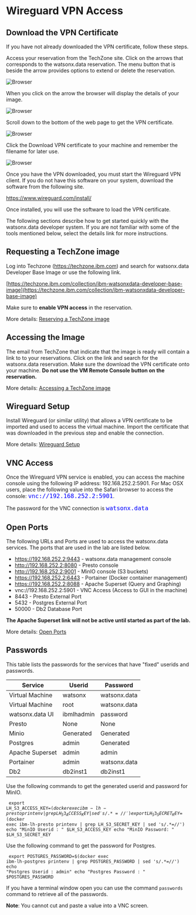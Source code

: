 # Wireguard VPN Access

## Download the VPN Certificate

If you have not already downloaded the VPN certificate, follow these steps. 

Access your reservation from the TechZone site. Click on the arrows that corresponds to the watsonx.data reservation. The menu button that is beside the arrow provides options to extend or delete the reservation.

![Browser](wxd-images/techzone-extend.png)

When you click on the arrow the browser will display the details of your image.

![Browser](wxd-images/techzone-my-details.png)

Scroll down to the bottom of the web page to get the VPN certificate.

![Browser](wxd-images/techzone-vpn.png)

Click the Download VPN certificate to your machine and remember the filename for later use.

![Browser](wxd-images/techzone-vpn-name.png)


Once you have the VPN downloaded, you must start the Wireguard VPN client. If you do not have this software on your system, download the software from the following site.

https://www.wireguard.com/install/

Once installed, you will use the software to load the VPN certificate.


The following sections describe how to get started quickly with the watsonx.data developer system. If you are not familiar with some of the tools mentioned below, select the details link for more instructions.

## Requesting a TechZone image

Log into Techzone (https://techzone.ibm.com) and search for watsonx.data
Developer Base Image or use the following link.

[https://techzone.ibm.com/collection/ibm-watsonxdata-developer-base-image](https://techzone.ibm.com/collection/ibm-watsonxdata-developer-base-image)

Make sure to **enable VPN access** in the reservation. 

More details: [Reserving a TechZone image](wxd-reference-techzone.md)

## Accessing the Image

The email from TechZone that indicate that the image is ready will contain a link to to your reservations. Click on the link and search for the watsonx.data reservation. Make sure the download the VPN certificate onto your machine. **Do not use the VM Remote Console button on the reservation.**

More details: [Accessing a TechZone image](wxd-reference-access.md)

## Wireguard Setup

Install Wireguard (or similar utility) that allows a VPN certificate to be imported and used to access the virtual machine. Import the certificate that was downloaded in the previous step and enable the connection.

More details: [Wireguard Setup](wxd-reference-wireguard.md)

## VNC Access

Once the Wireguard VPN service is enabled, you can access the machine console using the following IP address: 192.168.252.2:5901. For Mac OSX users, place the following value into the Safari browser to access the console: <code style="color:blue;font-size:medium;">vnc://192.168.252.2:5901</code>.

The password for the VNC connection is <code style="color:blue;font-size:medium;">watsonx.data</code>

## Open Ports

The following URLs and Ports are used to access the watsonx.data services.
The ports that are used in the lab are listed below.

   * <a href="https://192.168.252.2:9443" target="_blank">https://192.168.252.2:9443</a> - watsonx.data management console
   * <a href="http://192.168.252.2:8080" target="_blank">http://192.168.252.2:8080</a> - Presto console
   * <a href="http://192.168.252.2:9001" target="_blank">http://192.168.252.2:9001</a> - MinIO console (S3 buckets)
   * <a href="https://192.168.252.2:6443" target="_blank">https://192.168.252.2:6443</a> - Portainer (Docker container management)
   * <a href="http://192.168.252.2:8088" target="_blank">https://192.168.252.2:8088</a> - Apache Superset (Query and Graphing)
   * vnc://192.168.252.2:5901 - VNC Access (Access to GUI in the machine)
   * 8443 - Presto External Port
   * 5432 - Postgres External Port
   * 50000 - Db2 Database Port   

**The Apache Superset link will not be active until started as part of the lab.**

More details: [Open Ports](wxd-reference-ports.md)

## Passwords

This table lists the passwords for the services that have "fixed" userids and passwords.

|Service|Userid|Password
|-------|------|--------|
|Virtual Machine|watsonx|watsonx.data
|Virtual Machine|root|watsonx.data
|watsonx.data UI|ibmlhadmin|password
|Presto|None|None
|Minio|Generated|Generated
|Postgres|admin|Generated
|Apache Superset|admin|admin
|Portainer|admin|watsonx.data
|Db2|db2inst1|db2inst1

Use the following commands to get the generated userid and password for MinIO.
<code class="language-bash"><pre>
export LH_S3_ACCESS_KEY=$(docker exec ibm-lh-presto printenv | grep LH_S3_ACCESS_KEY | sed 's/.*=//')
export LH_S3_SECRET_KEY=$(docker exec ibm-lh-presto printenv | grep LH_S3_SECRET_KEY | sed 's/.*=//')
echo "MinIO Userid  : " $LH_S3_ACCESS_KEY
echo "MinIO Password: " $LH_S3_SECRET_KEY
</pre></code>

Use the following command to get the password for Postgres.
<code class="language-bash"><pre>
export POSTGRES_PASSWORD=$(docker exec ibm-lh-postgres printenv | grep POSTGRES_PASSWORD | sed 's/.*=//')
echo "Postgres Userid   : admin"
echo "Postgres Password : " $POSTGRES_PASSWORD
</pre></code>

If you have a terminal window open you can use the command <code>passwords</code> command to retrieve all of the passwords.

**Note**: You cannot cut and paste a value into a VNC screen.
